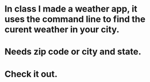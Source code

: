 # In class I made a weather app, it uses the command line to find the curent weather in your city.

# Needs zip code or city and state.

# Check it out.